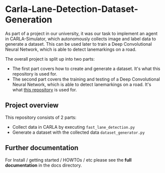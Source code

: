 # Carla-Lane-Detection-Dataset-Generation
As part of a project in our university, it was our task to implement an agent in CARLA-Simulator, which autonomously collects image and label data to generate a dataset.
This can be used later to train a Deep Convolutional Neural Network, which is able to detect lanemarkings on a road.

The overall project is split up into two parts:

- The first part covers how to create and generate a dataset. It's what this repository is used for. 
- The second part covers the training and testing of a Deep Convolutional Neural Network, which is able to detect lanemarkings on a road. It's what [this repository](https://github.com/Glutamat42/Ultra-Fast-Lane-Detection) is used for.

## Project overview
This repository consists of 2 parts:
- Collect data in CARLA by executing `fast_lane_detection.py`
- Generate a dataset with the collected data `dataset_generator.py`

## Further documentation
For Install / getting started / HOWTOs / etc please see the **full documentation** in the docs directory.

